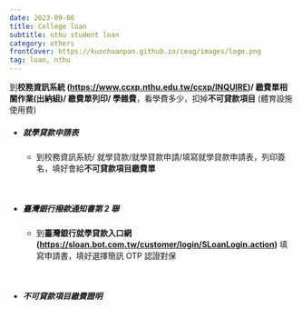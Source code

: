 ```yaml
---
date: 2023-09-06
title: College loan
subtitle: nthu student loan
category: others
frontCover: https://kuochuanpan.github.io/ceag/images/logo.png
tag: loan, nthu
---
```


到**校務資訊系統 (https://www.ccxp.nthu.edu.tw/ccxp/INQUIRE)/ 繳費單相關作業(出納組)/ 繳費單列印/ 學雜費**，看學費多少，扣掉**不可貸款項目** (體育設施使用費)

- ##### 就學貸款申請表
  - 到校務資訊系統/ 就學貸款/就學貸款申請/填寫就學貸款申請表，列印簽名，填好會給**不可貸款項目繳費單**
  
<br>

- ##### 臺灣銀行撥款通知書第 2 聯
  - 到**臺灣銀行就學貸款入口網 (https://sloan.bot.com.tw/customer/login/SLoanLogin.action)** 填寫申請書，填好選擇簡訊 OTP 認證對保

<br>

- ##### 不可貸款項目繳費證明
